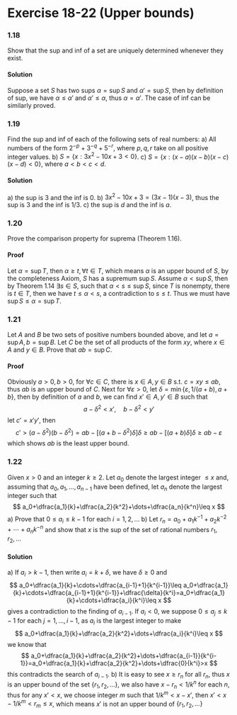 # Exercise 18-22 (Upper bounds)

### 1.18

Show that the sup and inf of a set are uniquely determined whenever they exist.

#### Solution

Suppose a set $S$ has two sups $\alpha=\sup{S}$ and $\alpha'=\sup{S}$, then by definition of sup, we have $\alpha\leq\alpha'$ and $\alpha'\leq\alpha$, thus $\alpha=\alpha'$.
The case of inf can be similarly proved. 

### 1.19

Find the sup and inf of each of the following sets of real numbers:
a) All numbers of the form $2^{-p}+3^{-q}+5^{-r}$, where $p,q,r$ take on all positive integer values.
b) $S=\{x:3x^2-10x+3<0\}$.
c) $S=\{x:(x-a)(x-b)(x-c)(x-d)<0\}$, where $a<b<c<d$.

#### Solution

a) the sup is $3$ and the inf is $0$.
b) $3x^2-10x+3=(3x-1)(x-3)$, thus the sup is $3$ and the inf is $1/3$.
c) the sup is $d$ and the inf is $a$.

### 1.20

Prove the comparison property for suprema (Theorem 1.16).

#### Proof

Let $\alpha=\sup{T}$, then $\alpha\geq t,\forall t\in T$, which means $\alpha$ is an upper bound of $S$, by the completeness Axiom, $S$ has a supremum $\sup{S}$.
Assume $\alpha<\sup{S}$, then by Theorem 1.14 $\exists s\in S$, such that $\alpha<s\leq\sup{S}$, since $T$ is nonempty, there is $t\in T$, then we have $t\leq\alpha<s$, a contradiction to $s\leq t$. Thus we must have $\sup{S}\leq\alpha=\sup{T}$.

### 1.21

Let $A$ and $B$ be two sets of positive numbers bounded above, and let $a=\sup{A},b=\sup{B}$. Let $C$ be the set of all products of the form $xy$, where $x\in A$ and $y\in B$. Prove that $ab=\sup{C}$.

#### Proof

Obviously $a>0,b>0$, for $\forall c\in C$, there is $x\in A,y\in B$ s.t. $c=xy\leq ab$, thus $ab$ is an upper bound of $C$.
Next for $\forall\varepsilon>0$, let $\delta=\min\{\varepsilon,1/(a+b),a+b\}$, then by definition of $a$ and $b$, we can find $x'\in A,y'\in B$ such that
$$
a-\delta^2<x',\quad b-\delta^2<y'
$$
let $c'=x'y'$, then
$$
c'>(a-\delta^2)(b-\delta^2)=ab-[(a+b-\delta^2)\delta]\delta\geq ab-[(a+b)\delta]\delta\geq ab-\varepsilon
$$
which shows $ab$ is the least upper bound.

### 1.22

Given $x>0$ and an integer $k\geq 2$. Let $a_0$ denote the largest integer $\leq x$ and, assuming that $a_0,a_1,\dots,a_{n-1}$ have been defined, let $a_n$ denote the largest integer such that
$$
a_0+\dfrac{a_1}{k}+\dfrac{a_2}{k^2}+\dots+\dfrac{a_n}{k^n}\leq x
$$
a) Prove that $0\leq a_i\leq k-1$ for each $i=1,2,\dots$
b) Let $r_n=a_0+a_1k^{-1}+a_2k^{-2}+\cdots+a_nk^{-n}$ and show that $x$ is the sup of the set of rational numbers $r_1,r_2,\dots$

#### Solution

a) If $a_i>k-1$, then write $a_i=k+\delta$, we have $\delta\geq 0$ and
$$
a_0+\dfrac{a_1}{k}+\cdots+\dfrac{a_{i-1}+1}{k^{i-1}}\leq a_0+\dfrac{a_1}{k}+\cdots+\dfrac{a_{i-1}+1}{k^{i-1}}+\dfrac{\delta}{k^i}=a_0+\dfrac{a_1}{k}+\cdots+\dfrac{a_i}{k^i}\leq x
$$
gives a contradiction to the finding of $a_{i-1}$.
If $a_i<0$, we suppose $0\leq a_j\leq k-1$ for each $j=1,\dots,i-1$, as $a_i$ is the largest integer to make
$$
a_0+\dfrac{a_1}{k}+\dfrac{a_2}{k^2}+\dots+\dfrac{a_i}{k^i}\leq x
$$
we know that
$$
a_0+\dfrac{a_1}{k}+\dfrac{a_2}{k^2}+\dots+\dfrac{a_{i-1}}{k^{i-1}}=a_0+\dfrac{a_1}{k}+\dfrac{a_2}{k^2}+\dots+\dfrac{0}{k^i}>x
$$
this contradicts the search of $a_{i-1}$.
b) It is easy to see $x\geq r_n$ for all $r_n$, thus $x$ is an upper bound of the set $\{r_1,r_2,\dots\}$, we also have $x-r_n<1/k^n$ for each $n$, thus for any $x'<x$, we choose integer $m$ such that $1/k^m<x-x'$, then $x'<x-1/k^m<r_m\leq x$, which means $x'$ is not an upper bound of $\{r_1,r_2,\dots\}$